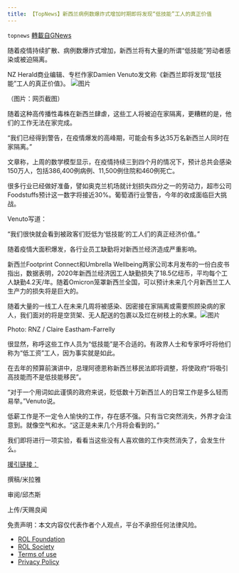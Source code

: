```yaml
---
title: 【TopNews】新西兰病例数爆炸式增加时期即将发现“低技能”工人的真正价值
---
```

`topnews` [轉載自GNews](https://gnews.org/zh-hans/2046945/)

随着疫情持续扩散、病例数爆炸式增加，新西兰将有大量的所谓“低技能”劳动者感染或被迫隔离。

NZ Herald商业编辑、专栏作家Damien Venuto发文称《新西兰即将发现“低技能”工人的真正价值》。
![图片](https://mmbiz.qpic.cn/mmbiz_jpg/KtRNQQrEUGmNU7KYdrWHw12Uw4yz5vwtyJqoxb3RqXFqkhmfricic3F6icwISKzVsg7p8hIHKdqr7zndp2UeOxiaGQ/640?wx_fmt=jpeg&amp;wxfrom=5&amp;wx_lazy=1&amp;wx_co=1)

（图片：网页截图）



随着这种高传播性毒株在新西兰肆虐，这些工人将被迫在家隔离，更糟糕的是，他们的工作无法在家完成。

“我们已经得到警告，在疫情爆发的高峰期，可能会有多达35万名新西兰人同时在家隔离。”

文章称，上周的数学模型显示，在疫情持续三到四个月的情况下，预计总共会感染150万人，包括386,400例病例、11,500例住院和460例死亡。

很多行业已经做好准备，譬如奥克兰机场就计划损失四分之一的劳动力，超市公司Foodstuffs预计这一数字将接近30%。葡萄酒行业警告，今年的收成面临巨大挑战。

Venuto写道：

“我们很快就会看到被政客们贬低为‘低技能’的工人们的真正经济价值。”

随着疫情大面积爆发，各行业员工缺勤将对新西兰经济造成严重影响。

新西兰Footprint Connect和Umbrella Wellbeing两家公司本月发布的一份白皮书指出，数据表明，2020年新西兰经济因工人缺勤损失了18.5亿纽币，平均每个工人缺勤4.2天/年。随着Omicron笼罩新西兰全国，可以预计未来几个月新西兰工人生产力的损失将是巨大的。

随着大量的一线工人在未来几周将被感染、因密接在家隔离或需要照顾染病的家人，我们面对的将是空货架、无人配送的包裹以及烂在树枝上的水果。![图片](https://mmbiz.qpic.cn/mmbiz_jpg/KtRNQQrEUGmNU7KYdrWHw12Uw4yz5vwtgwuWnm26VSYboLmMmTibKibqAw01Nk1BTLHU4oJrbuDUtd1OtobhLzXQ/640?wx_fmt=jpeg&amp;wxfrom=5&amp;wx_lazy=1&amp;wx_co=1)

Photo: RNZ / Claire Eastham-Farrelly

很显然，称呼这些工作人员为“低技能”是不合适的。有政界人士和专家呼吁将他们称为“低工资”工人，因为事实就是如此。

在去年的预算前演讲中，总理阿德恩称新西兰移民法即将调整，将使政府“将吸引高技能而不是低技能移民”。

“对于一个用词如此谨慎的政府来说，贬低数十万新西兰人的日常工作是多么轻而易举。”Venuto说。

低薪工作是不一定令人愉快的工作，存在感不强。只有当它突然消失，外界才会注意到。就像空气和水。“这正是未来几个月将会看到的。”

我们即将进行一项实验，看看当这些没有人喜欢做的工作突然消失了，会发生什么。

[援引链接：](https://www.nzherald.co.nz/business/damien-venuto-new-zealand-about-to-find-out-the-real-value-of-low-skilled-workers/WZZ5E55HCKQE6TFL6TOIE2QPR4/)

撰稿/米拉雅

审阅/邱杰斯

上传/天赐良闻



 

免责声明：本文内容仅代表作者个人观点，平台不承担任何法律风险。

- [ROL Foundation](https://rolfoundation.org/)
- [ROL Society](https://rolsociety.org/)
- [Terms of use](https://gnews.org/terms-of-use-3/)
- [Privacy Policy](https://gnews.org/privacy-policy/)
